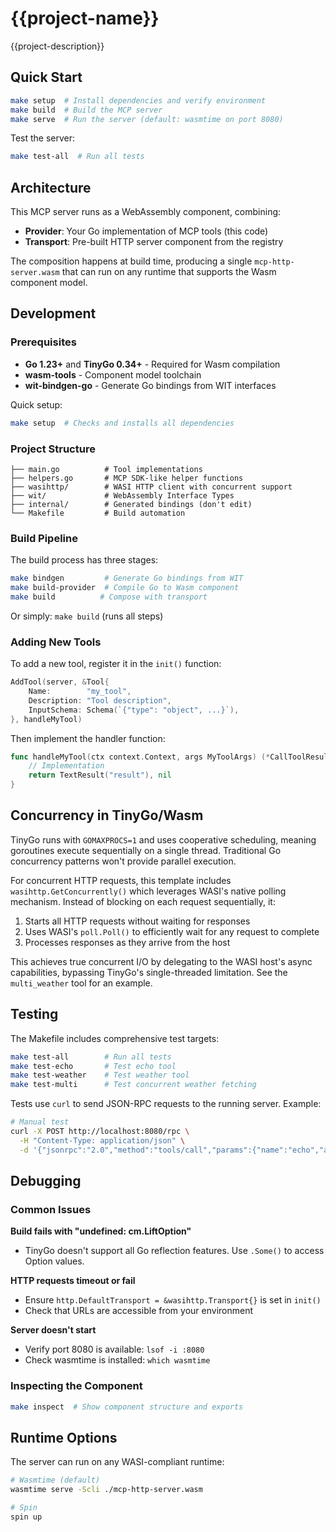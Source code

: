 # {{project-name}}

{{project-description}}

## Quick Start

```bash
make setup  # Install dependencies and verify environment
make build  # Build the MCP server
make serve  # Run the server (default: wasmtime on port 8080)
```

Test the server:
```bash
make test-all  # Run all tests
```

## Architecture

This MCP server runs as a WebAssembly component, combining:
- **Provider**: Your Go implementation of MCP tools (this code)
- **Transport**: Pre-built HTTP server component from the registry

The composition happens at build time, producing a single `mcp-http-server.wasm` that can run on any runtime that supports the Wasm component model.

## Development

### Prerequisites

- **Go 1.23+** and **TinyGo 0.34+** - Required for Wasm compilation
- **wasm-tools** - Component model toolchain
- **wit-bindgen-go** - Generate Go bindings from WIT interfaces

Quick setup:
```bash
make setup  # Checks and installs all dependencies
```

### Project Structure

```
├── main.go          # Tool implementations
├── helpers.go       # MCP SDK-like helper functions
├── wasihttp/        # WASI HTTP client with concurrent support
├── wit/             # WebAssembly Interface Types
├── internal/        # Generated bindings (don't edit)
└── Makefile         # Build automation
```

### Build Pipeline

The build process has three stages:

```bash
make bindgen         # Generate Go bindings from WIT
make build-provider  # Compile Go to Wasm component
make build          # Compose with transport
```

Or simply: `make build` (runs all steps)

### Adding New Tools

To add a new tool, register it in the `init()` function:

```go
AddTool(server, &Tool{
    Name:        "my_tool",
    Description: "Tool description",
    InputSchema: Schema(`{"type": "object", ...}`),
}, handleMyTool)
```

Then implement the handler function:

```go
func handleMyTool(ctx context.Context, args MyToolArgs) (*CallToolResult, error) {
    // Implementation
    return TextResult("result"), nil
}
```

## Concurrency in TinyGo/Wasm

TinyGo runs with `GOMAXPROCS=1` and uses cooperative scheduling, meaning goroutines execute sequentially on a single thread. Traditional Go concurrency patterns won't provide parallel execution.

For concurrent HTTP requests, this template includes `wasihttp.GetConcurrently()` which leverages WASI's native polling mechanism. Instead of blocking on each request sequentially, it:

1. Starts all HTTP requests without waiting for responses
2. Uses WASI's `poll.Poll()` to efficiently wait for any request to complete
3. Processes responses as they arrive from the host

This achieves true concurrent I/O by delegating to the WASI host's async capabilities, bypassing TinyGo's single-threaded limitation. See the `multi_weather` tool for an example.

## Testing

The Makefile includes comprehensive test targets:

```bash
make test-all        # Run all tests
make test-echo       # Test echo tool
make test-weather    # Test weather tool  
make test-multi      # Test concurrent weather fetching
```

Tests use `curl` to send JSON-RPC requests to the running server. Example:

```bash
# Manual test
curl -X POST http://localhost:8080/rpc \
  -H "Content-Type: application/json" \
  -d '{"jsonrpc":"2.0","method":"tools/call","params":{"name":"echo","arguments":{"message":"Hello"}},"id":1}'
```

## Debugging

### Common Issues

**Build fails with "undefined: cm.LiftOption"**
- TinyGo doesn't support all Go reflection features. Use `.Some()` to access Option values.

**HTTP requests timeout or fail**
- Ensure `http.DefaultTransport = &wasihttp.Transport{}` is set in `init()`
- Check that URLs are accessible from your environment

**Server doesn't start**
- Verify port 8080 is available: `lsof -i :8080`
- Check wasmtime is installed: `which wasmtime`

### Inspecting the Component

```bash
make inspect  # Show component structure and exports
```

## Runtime Options

The server can run on any WASI-compliant runtime:

```bash
# Wasmtime (default)
wasmtime serve -Scli ./mcp-http-server.wasm

# Spin
spin up
```

